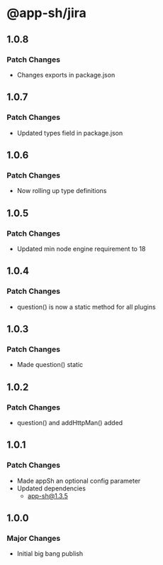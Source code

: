 # @app-sh/jira

## 1.0.8

### Patch Changes

- Changes exports in package.json

## 1.0.7

### Patch Changes

- Updated types field in package.json

## 1.0.6

### Patch Changes

- Now rolling up type definitions

## 1.0.5

### Patch Changes

- Updated min node engine requirement to 18

## 1.0.4

### Patch Changes

- question() is now a static method for all plugins

## 1.0.3

### Patch Changes

- Made question() static

## 1.0.2

### Patch Changes

- question() and addHttpMan() added

## 1.0.1

### Patch Changes

- Made appSh an optional config parameter
- Updated dependencies
  - app-sh@1.3.5

## 1.0.0

### Major Changes

- Initial big bang publish
